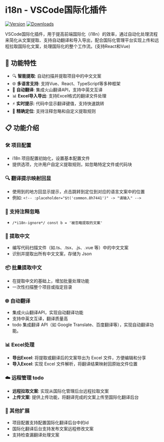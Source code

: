 # i18n - VSCode国际化插件

[![Version](https://img.shields.io/badge/version-0.0.8-blue.svg)](https://marketplace.visualstudio.com/items?itemName=saber.i18n)
[![Downloads](https://img.shields.io/badge/downloads-0-brightgreen.svg)](https://marketplace.visualstudio.com/items?itemName=saber.i18n)

VSCode国际化插件，用于提高前端国际化（i18n）的效率，通过自动化处理流程来简化从文案提取、支持自动翻译和导入导出，配合国际化管理平台实现上传和远程拉取国际化文案，处理国际化的整个工作流。(支持React和Vue)

## 🚀 功能特性

- 🔍 **智能提取**: 自动扫描并提取项目中的中文文案
- 🌐 **多语言支持**: 支持Vue、React、TypeScript等多种框架
- 🤖 **自动翻译**: 集成火山翻译API，支持中英文互译
- 📊 **Excel导入导出**: 支持Excel格式的翻译文件处理
- ⚡ **实时提示**: 代码中显示翻译键值，支持快速跳转
- 🎯 **精确定位**: 支持注释忽略和自定义提取规则

## 📋 功能介绍

### 🛠️ 项目配置

- i18n 项目配置初始化，设置基本配置文件
- 提供选项，允许用户自定义提取规则，如忽略特定文件或代码块

### 🔍 翻译提示映射回显

- 使用到的地方回显示提示，点击跳转到定位到对应的语言文案中的位置
- 例如: `<!-- :placeholder="$t('common.8h7441')" -> "请输入" -->`

### 🚫 支持注释忽略

- `/*i18n-ignore*/ const b = '被忽略提取的文案'`

### 📝 提取中文

- 编写代码扫描文件（如.ts、.tsx、.js、.vue 等）中的中文文案
- 识别并提取出所有中文文案，存储为 Json

### 📦 批量提取中文

- 在提取中文的基础上，增加批量处理功能
- 一次性扫描整个项目或指定目录

### 🌐 自动翻译

- 集成火山翻译API，实现自动翻译功能
- 支持中英文互译，翻译质量高
- todo 集成翻译 API（如 Google Translate、百度翻译等），实现自动翻译功能。

### 📊 Excel处理

- **导出Excel**: 将提取或翻译后的文案导出为 Excel 文件，方便编辑和分享
- **导入Excel**: 实现 Excel 文件解析，将翻译结果映射回原始文件位置

### ☁️ 远程管理 todo

- **远程拉取文案**: 实现从国际化管理后台远程拉取文案
- **上传文案**: 提供上传功能，将翻译完成的文案上传至国际化翻译后台

### 🔧 其他扩展

- 项目配置支持配置国际化翻译后台中的id
- 国际化翻译后台支持发布文案远程修改文案
- 支持检查漏翻译处理文案
